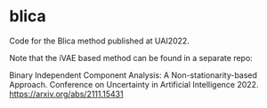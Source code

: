 # blica
Code for the Blica method published at UAI2022.

Note that the iVAE based method can be found in a separate repo: 

Binary Independent Component Analysis: A Non-stationarity-based Approach. Conference on Uncertainty in Artificial Intelligence 2022.
https://arxiv.org/abs/2111.15431
